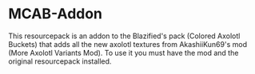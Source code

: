 # MCAB-Addon
This resourcepack is an addon to the Blazified's pack (Colored Axolotl Buckets) that adds all the new axolotl textures from AkashiiKun69's mod (More Axolotl Variants Mod). To use it you must have the mod and the original resourcepack installed.
